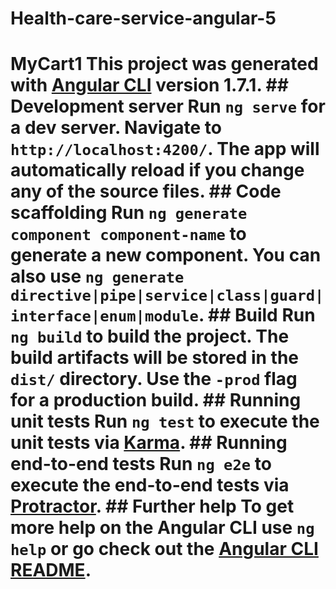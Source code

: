 # Health-care-service-angular-5
# MyCart1  This project was generated with [Angular CLI](https://github.com/angular/angular-cli) version 1.7.1.  ## Development server  Run `ng serve` for a dev server. Navigate to `http://localhost:4200/`. The app will automatically reload if you change any of the source files.  ## Code scaffolding  Run `ng generate component component-name` to generate a new component. You can also use `ng generate directive|pipe|service|class|guard|interface|enum|module`.  ## Build  Run `ng build` to build the project. The build artifacts will be stored in the `dist/` directory. Use the `-prod` flag for a production build.  ## Running unit tests  Run `ng test` to execute the unit tests via [Karma](https://karma-runner.github.io).  ## Running end-to-end tests  Run `ng e2e` to execute the end-to-end tests via [Protractor](http://www.protractortest.org/).  ## Further help  To get more help on the Angular CLI use `ng help` or go check out the [Angular CLI README](https://github.com/angular/angular-cli/blob/master/README.md).
